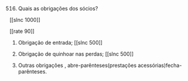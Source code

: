 516. Quais  as obrigações  dos sócios?

[[slnc 1000]]

[[rate 90]]

1)  Obrigação  de entrada;
[[slnc 500]]

2)  Obrigação  de quinhoar  nas perdas;
[[slnc 500]]

3)  Outras  obrigações  , abre-parênteses(prestações acessórias)fecha-parênteses.
